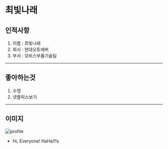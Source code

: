 # 최빛나래

## 인적사항

1. 이름 : 최빛나래
2. 회사 : 현대오토에버
3. 부서 : 모비스부품기술팀

---

## 좋아하는것

1. 수영
2. 넷플릭스보기

---

## 이미지

![profile](
https://i.namu.wiki/i/KnGgt5JavNdE9w_X4rorkmq9CMsjLF_D2cD4Vps2PddQnQZ5rfWyjLPCSIIM9V9JAhqFBaD9trGTJySwpTiO1g.webp)

- Hi, Everyone! HaHa!!!s